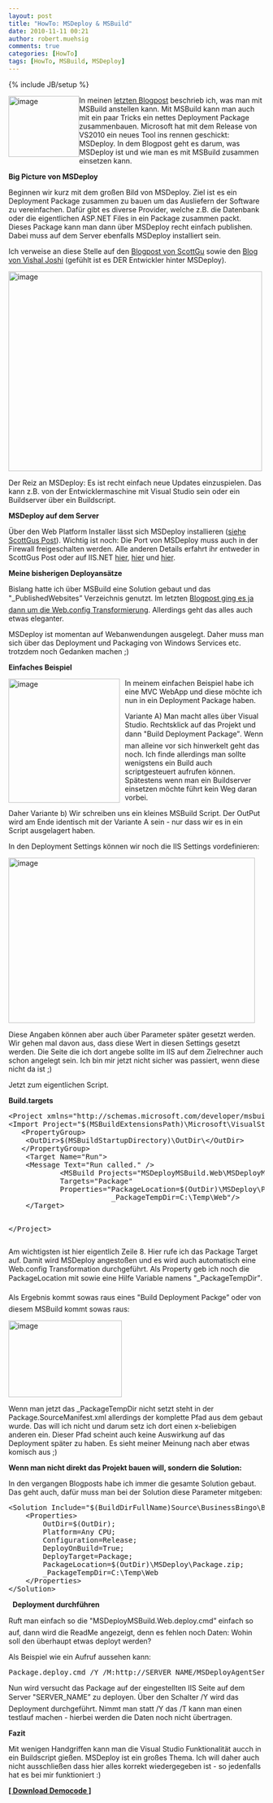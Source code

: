 ```yaml
---
layout: post
title: "HowTo: MSDeploy & MSBuild"
date: 2010-11-11 00:21
author: robert.muehsig
comments: true
categories: [HowTo]
tags: [HowTo, MSBuild, MSDeploy]
---
```

{% include JB/setup %}
<p><a href="{{BASE_PATH}}/assets/wp-images/image1093.png"><img style="border-bottom: 0px; border-left: 0px; margin: 0px; display: inline; border-top: 0px; border-right: 0px" title="image" border="0" alt="image" align="left" src="{{BASE_PATH}}/assets/wp-images/image_thumb275.png" width="139" height="120" /></a> </p>  <p>In meinen <a href="{{BASE_PATH}}/2010/11/04/howto-web-config-transformations-mit-msbuid/">letzten Blogpost</a> beschrieb ich, was man mit MSBuild anstellen kann. Mit MSBuild kann man auch mit ein paar Tricks ein nettes Deployment Package zusammenbauen. Microsoft hat mit dem Release von VS2010 ein neues Tool ins rennen geschickt: MSDeploy. In dem Blogpost geht es darum, was MSDeploy ist und wie man es mit MSBuild zusammen einsetzen kann.</p> <!--more-->  <p><strong>Big Picture von MSDeploy</strong></p>  <p>Beginnen wir kurz mit dem großen Bild von MSDeploy. Ziel ist es ein Deployment Package zusammen zu bauen um das Ausliefern der Software zu vereinfachen. Dafür gibt es diverse Provider, welche z.B. die Datenbank oder die eigentlichen ASP.NET Files in ein Package zusammen packt. Dieses Package kann man dann über MSDeploy recht einfach publishen. Dabei muss auf dem Server ebenfalls MSDeploy installiert sein. </p>  <p>Ich verweise an diese Stelle auf den <a href="http://weblogs.asp.net/scottgu/archive/2010/09/13/automating-deployment-with-microsoft-web-deploy.aspx">Blogpost von ScottGu</a> sowie den <a href="http://vishaljoshi.blogspot.com/2009/03/how-does-web-deployment-with-vs-10.html">Blog von Vishal Joshi</a> (gefühlt ist es DER Entwickler hinter MSDeploy).</p>  <p><a href="{{BASE_PATH}}/assets/wp-images/image1094.png"><img style="border-bottom: 0px; border-left: 0px; display: inline; border-top: 0px; border-right: 0px" title="image" border="0" alt="image" src="{{BASE_PATH}}/assets/wp-images/image_thumb276.png" width="499" height="393" /></a> </p>  <p>Der Reiz an MSDeploy: Es ist recht einfach neue Updates einzuspielen. Das kann z.B. von der Entwicklermaschine mit Visual Studio sein oder ein Buildserver über ein Buildscript.</p>  <p><strong>MSDeploy auf dem Server</strong></p>  <p>Über den Web Platform Installer lässt sich MSDeploy installieren (<a href="http://weblogs.asp.net/scottgu/archive/2010/09/13/automating-deployment-with-microsoft-web-deploy.aspx">siehe ScottGus Post</a>). Wichtig ist noch: Die Port von MSDeploy muss auch in der Firewall freigeschalten werden. Alle anderen Details erfahrt ihr entweder in ScottGus Post oder auf IIS.NET <a href="http://www.iis.net/download/webdeploy">hier</a>, <a href="http://learn.iis.net/page.aspx/421/installing-web-deploy/">hier</a> und <a href="http://learn.iis.net/page.aspx/516/configure-the-web-deployment-handler/">hier</a>.</p>  <p><strong>Meine bisherigen Deployansätze</strong></p>  <p>Bislang hatte ich über MSBuild eine Solution gebaut und das "_PublishedWebsites” Verzeichnis genutzt. Im letzten <a href="{{BASE_PATH}}/2010/11/04/howto-web-config-transformations-mit-msbuid/">Blogpost ging es ja dann um die Web.config Transformierung</a>. Allerdings geht das alles auch etwas eleganter. </p>  <p>MSDeploy ist momentan auf Webanwendungen ausgelegt. Daher muss man sich über das Deployment und Packaging von Windows Services etc. trotzdem noch Gedanken machen ;) </p>  <p><strong>Einfaches Beispiel</strong></p>  <p><a href="{{BASE_PATH}}/assets/wp-images/image1095.png"><img style="border-bottom: 0px; border-left: 0px; margin: 0px 10px 0px 0px; display: inline; border-top: 0px; border-right: 0px" title="image" border="0" alt="image" align="left" src="{{BASE_PATH}}/assets/wp-images/image_thumb277.png" width="219" height="244" /></a> </p>  <p>In meinem einfachen Beispiel habe ich eine MVC WebApp und diese möchte ich nun in ein Deployment Package haben.</p>  <p>Variante A) Man macht alles über Visual Studio. Rechtsklick auf das Projekt und dann "Build Deployment Package”. Wenn man alleine vor sich hinwerkelt geht das noch. Ich finde allerdings man sollte wenigstens ein Build auch scriptgesteuert aufrufen können. Spätestens wenn man ein Buildserver einsetzen möchte führt kein Weg daran vorbei. </p>  <p>Daher Variante b) Wir schreiben uns ein kleines MSBuild Script. Der OutPut wird am Ende identisch mit der Variante A sein - nur dass wir es in ein Script ausgelagert haben.</p>  <p>In den Deployment Settings können wir noch die IIS Settings vordefinieren:</p>  <p><a href="{{BASE_PATH}}/assets/wp-images/image1096.png"><img style="border-bottom: 0px; border-left: 0px; display: inline; border-top: 0px; border-right: 0px" title="image" border="0" alt="image" src="{{BASE_PATH}}/assets/wp-images/image_thumb278.png" width="485" height="325" /></a> </p>  <p>Diese Angaben können aber auch über Parameter später gesetzt werden. Wir gehen mal davon aus, dass diese Wert in diesen Settings gesetzt werden. Die Seite die ich dort angebe sollte im IIS auf dem Zielrechner auch schon angelegt sein. Ich bin mir jetzt nicht sicher was passiert, wenn diese nicht da ist ;)</p>  <p>Jetzt zum eigentlichen Script.</p>  <p><strong>Build.targets</strong></p>  <div style="padding-bottom: 0px; margin: 0px; padding-left: 0px; padding-right: 0px; display: inline; float: none; padding-top: 0px" id="scid:812469c5-0cb0-4c63-8c15-c81123a09de7:149fb331-dd53-43b8-98b9-4c6cede97d10" class="wlWriterEditableSmartContent"><pre name="code" class="c#">&lt;Project xmlns="http://schemas.microsoft.com/developer/msbuild/2003" DefaultTargets="Run"&gt;
&lt;Import Project="$(MSBuildExtensionsPath)\Microsoft\VisualStudio\v10.0\WebApplications\Microsoft.WebApplication.targets" /&gt;
   &lt;PropertyGroup&gt;
	&lt;OutDir&gt;$(MSBuildStartupDirectory)\OutDir\&lt;/OutDir&gt;
   &lt;/PropertyGroup&gt;
	&lt;Target Name="Run"&gt;
	&lt;Message Text="Run called." /&gt;
			&lt;MSBuild Projects="MSDeployMSBuild.Web\MSDeployMSBuild.Web.csproj"
            Targets="Package"
			Properties="PackageLocation=$(OutDir)\MSDeploy\Package.zip;
						_PackageTempDir=C:\Temp\Web"/&gt;
	&lt;/Target&gt;

&lt;/Project&gt;
 </pre></div>

<p>Am wichtigsten ist hier eigentlich Zeile 8. Hier rufe ich das Package Target auf. Damit wird MSDeploy angestoßen und es wird auch automatisch eine Web.config Transformation durchgeführt. Als Property geb ich noch die PackageLocation mit sowie eine Hilfe Variable namens "_PackageTempDir”.</p>

<p>Als Ergebnis kommt sowas raus eines "Build Deployment Packge” oder von diesem MSBuild kommt sowas raus:</p>

<p><a href="{{BASE_PATH}}/assets/wp-images/image1097.png"><img style="border-bottom: 0px; border-left: 0px; display: inline; border-top: 0px; border-right: 0px" title="image" border="0" alt="image" src="{{BASE_PATH}}/assets/wp-images/image_thumb279.png" width="223" height="151" /></a></p>

<p>Wenn man jetzt das _PackageTempDir nicht setzt steht in der Package.SourceManifest.xml allerdings der komplette Pfad aus dem gebaut wurde. Das will ich nicht und darum setz ich dort einen x-beliebigen anderen ein. Dieser Pfad scheint auch keine Auswirkung auf das Deployment später zu haben. Es sieht meiner Meinung nach aber etwas komisch aus ;)</p>

<p><strong>Wenn man nicht direkt das Projekt bauen will, sondern die Solution:</strong></p>

<p>In den vergangen Blogposts habe ich immer die gesamte Solution gebaut. Das geht auch, dafür muss man bei der Solution diese Parameter mitgeben:</p>

<div style="padding-bottom: 0px; margin: 0px; padding-left: 0px; padding-right: 0px; display: inline; float: none; padding-top: 0px" id="scid:812469c5-0cb0-4c63-8c15-c81123a09de7:736ace6f-0a21-4ad4-878d-bdb0b634cca8" class="wlWriterEditableSmartContent"><pre name="code" class="c#">&lt;Solution Include="$(BuildDirFullName)Source\BusinessBingo\BusinessBingo.sln"&gt;
	&lt;Properties&gt;	
		OutDir=$(OutDir);
      	Platform=Any CPU;
     	Configuration=Release;
      	DeployOnBuild=True;
      	DeployTarget=Package;
      	PackageLocation=$(OutDir)\MSDeploy\Package.zip;
      	_PackageTempDir=C:\Temp\Web
	&lt;/Properties&gt;
&lt;/Solution&gt;</pre></div>

<p>&#160; <strong>Deployment durchführen</strong></p>

<p>Ruft man einfach so die "MSDeployMSBuild.Web.deploy.cmd” einfach so auf, dann wird die ReadMe angezeigt, denn es fehlen noch Daten: Wohin soll den überhaupt etwas deployt werden? </p>

<p>Als Beispiel wie ein Aufruf aussehen kann:</p>

<div style="padding-bottom: 0px; margin: 0px; padding-left: 0px; padding-right: 0px; display: inline; float: none; padding-top: 0px" id="scid:812469c5-0cb0-4c63-8c15-c81123a09de7:26c6d4c4-5337-481c-9d01-d5097f7f8d53" class="wlWriterEditableSmartContent"><pre name="code" class="c#">Package.deploy.cmd /Y /M:http://SERVER_NAME/MSDeployAgentService /U:USERDATEN /P:PASSWORT</pre></div>

<p>Nun wird versucht das Package auf der eingestellten IIS Seite auf dem Server "SERVER_NAME” zu deployen. Über den Schalter /Y wird das Deployment durchgeführt. Nimmt man statt /Y das /T kann man einen testlauf machen - hierbei werden die Daten noch nicht übertragen.</p>

<p><strong>Fazit</strong></p>

<p>Mit wenigen Handgriffen kann man die Visual Studio Funktionalität aucch in ein Buildscript gießen. MSDeploy ist ein großes Thema. Ich will daher auch nicht ausschließen dass hier alles korrekt wiedergegeben ist - so jedenfalls hat es bei mir funktioniert :)</p>

<p><strong><a href="http://{{BASE_PATH}}/assets/files/democode/msdeploymsbuild/msdeploymsbuild.zip">[ Download Democode ]</a></strong></p>
